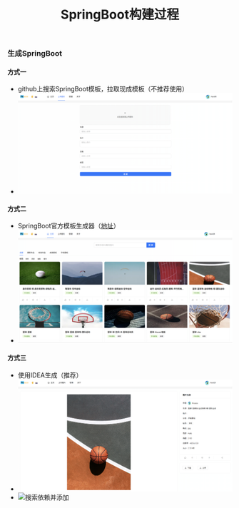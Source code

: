 ﻿---
layout: mypost
title: SpringBoot构建过程
categories: [SpringBoot, Java, 后端]
---
### 生成SpringBoot

#### 方式一
- github上搜索SpringBoot模板，拉取现成模板（不推荐使用）
- ![github搜索](img.png)

#### 方式二
- SpringBoot官方模板生成器（[地址](https://start.spring.io/)）
- ![官方模板生成](img_1.png)

#### 方式三
- 使用IDEA生成（推荐）
- ![IDEA生成](img_2.png)
- ![搜索依赖并添加](img_3.png)